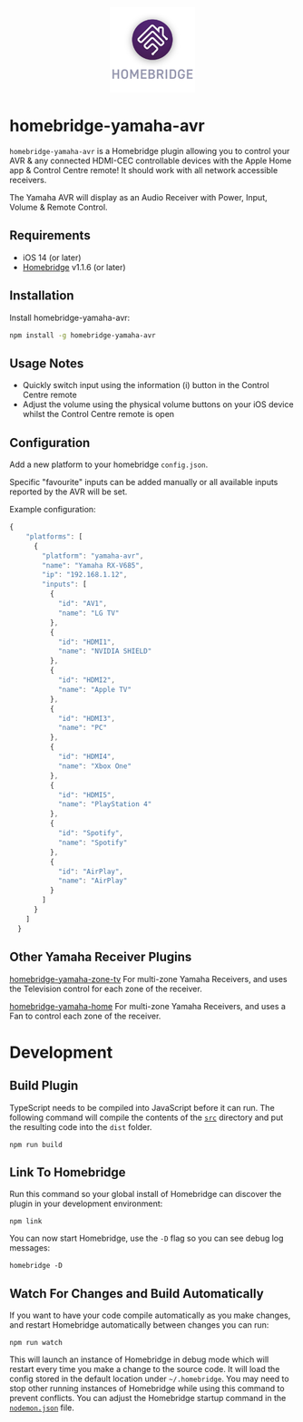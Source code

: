 
<p align="center">

<img src="https://github.com/homebridge/branding/raw/master/logos/homebridge-wordmark-logo-vertical.png" width="150">

</p>

# homebridge-yamaha-avr

`homebridge-yamaha-avr` is a Homebridge plugin allowing you to control your AVR & any connected HDMI-CEC controllable devices with the Apple Home app & Control Centre remote! It should work with all network accessible receivers.

The Yamaha AVR will display as an Audio Receiver with Power, Input, Volume & Remote Control.

## Requirements
* iOS 14 (or later)
* [Homebridge](https://homebridge.io/) v1.1.6 (or later)

## Installation
Install homebridge-yamaha-avr:
```sh
npm install -g homebridge-yamaha-avr
```

## Usage Notes
* Quickly switch input using the information (i) button in the Control Centre remote
* Adjust the volume using the physical volume buttons on your iOS device whilst the Control Centre remote is open

## Configuration
Add a new platform to your homebridge `config.json`.

Specific "favourite" inputs can be added manually or all available inputs reported by the AVR will be set.

Example configuration:

```js
{
    "platforms": [
      {
        "platform": "yamaha-avr",
        "name": "Yamaha RX-V685",
        "ip": "192.168.1.12",
        "inputs": [
          {
            "id": "AV1",
            "name": "LG TV"
          },
          {
            "id": "HDMI1",
            "name": "NVIDIA SHIELD"
          },
          {
            "id": "HDMI2",
            "name": "Apple TV"
          },
          {
            "id": "HDMI3",
            "name": "PC"
          },
          {
            "id": "HDMI4",
            "name": "Xbox One"
          },
          {
            "id": "HDMI5",
            "name": "PlayStation 4"
          },
          {
            "id": "Spotify",
            "name": "Spotify"
          },
          {
            "id": "AirPlay",
            "name": "AirPlay"
          }
        ]
      }
    ]
  }
```

## Other Yamaha Receiver Plugins
[homebridge-yamaha-zone-tv](https://github.com/NorthernMan54/homebridge-yamaha-zone-tv)
For multi-zone Yamaha Receivers, and uses the Television control for each zone of the receiver.

[homebridge-yamaha-home](https://github.com/NorthernMan54/homebridge-yamaha-home)
For multi-zone Yamaha Receivers, and uses a Fan to control each zone of the receiver.



# Development

## Build Plugin

TypeScript needs to be compiled into JavaScript before it can run. The following command will compile the contents of the [`src`](./src) directory and put the resulting code into the `dist` folder.

```
npm run build
```

## Link To Homebridge

Run this command so your global install of Homebridge can discover the plugin in your development environment:

```
npm link
```

You can now start Homebridge, use the `-D` flag so you can see debug log messages:

```
homebridge -D
```

## Watch For Changes and Build Automatically

If you want to have your code compile automatically as you make changes, and restart Homebridge automatically between changes you can run:

```
npm run watch
```

This will launch an instance of Homebridge in debug mode which will restart every time you make a change to the source code. It will load the config stored in the default location under `~/.homebridge`. You may need to stop other running instances of Homebridge while using this command to prevent conflicts. You can adjust the Homebridge startup command in the [`nodemon.json`](./nodemon.json) file.


